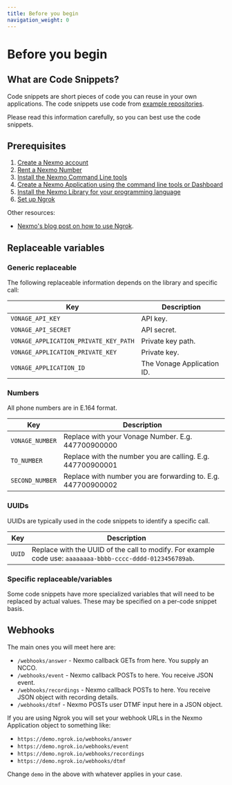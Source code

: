 ```yaml
---
title: Before you begin
navigation_weight: 0
---
```


# Before you begin

## What are Code Snippets?

Code snippets are short pieces of code you can reuse in your own applications.
The code snippets use code from [example repositories](https://github.com/topics/nexmo-quickstart).

Please read this information carefully, so you can best use the code snippets.  

## Prerequisites

1. [Create a Nexmo account](/account/guides/dashboard-management#create-and-configure-a-nexmo-account)
2. [Rent a Nexmo Number](/numbers/guides/number-management#rent-a-virtual-number)
3. [Install the Nexmo Command Line tools](/tools)
4. [Create a Nexmo Application using the command line tools or Dashboard](/concepts/guides/applications#getting-started-with-applications)
5. [Install the Nexmo Library for your programming language](/tools)
6. [Set up Ngrok](https://ngrok.com)

Other resources:

- [Nexmo's blog post on how to use Ngrok](https://www.nexmo.com/blog/2017/07/04/local-development-nexmo-ngrok-tunnel-dr/).

## Replaceable variables

### Generic replaceable

The following replaceable information depends on the library and specific call:

Key |	Description
-- | --
`VONAGE_API_KEY` | API key.
`VONAGE_API_SECRET` | API secret.
`VONAGE_APPLICATION_PRIVATE_KEY_PATH` |  Private key path.
`VONAGE_APPLICATION_PRIVATE_KEY` | Private key.
`VONAGE_APPLICATION_ID` | The Vonage Application ID.

### Numbers

All phone numbers are in E.164 format.

Key |	Description
-- | --
`VONAGE_NUMBER` | Replace with your Vonage Number. E.g. 447700900000
`TO_NUMBER` | Replace with the number you are calling. E.g. 447700900001
`SECOND_NUMBER` | Replace with number you are forwarding to. E.g. 447700900002

### UUIDs

UUIDs are typically used in the code snippets to identify a specific call.

Key |	Description
-- | --
`UUID` | Replace with the UUID of the call to modify. For example code use: `aaaaaaaa-bbbb-cccc-dddd-0123456789ab`.

### Specific replaceable/variables

Some code snippets have more specialized variables that will need to be
replaced by actual values. These may be specified on a per-code snippet basis.

## Webhooks

The main ones you will meet here are:

* `/webhooks/answer` - Nexmo callback GETs from here. You supply an NCCO.
* `/webhooks/event` - Nexmo callback POSTs to here. You receive JSON event.
* `/webhooks/recordings` - Nexmo callback POSTs to here. You receive JSON object with recording details.
* `/webhooks/dtmf` - Nexmo POSTs user DTMF input here in a JSON object.

If you are using Ngrok you will set your webhook URLs in the Nexmo Application object to
something like:

* `https://demo.ngrok.io/webhooks/answer`
* `https://demo.ngrok.io/webhooks/event`
* `https://demo.ngrok.io/webhooks/recordings`
* `https://demo.ngrok.io/webhooks/dtmf`

Change `demo` in the above with whatever applies in your case.
